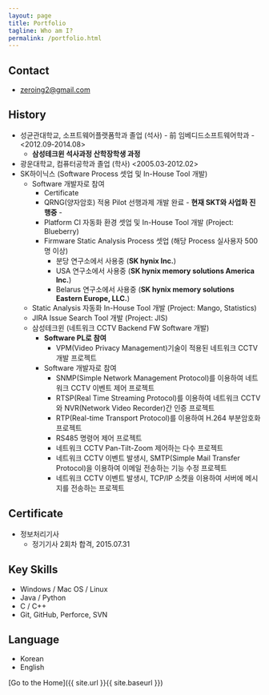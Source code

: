 ```yaml
---
layout: page
title: Portfolio
tagline: Who am I?
permalink: /portfolio.html
---
```


## Contact

+ <zeroing2@gmail.com>

## History
+ 성균관대학교, 소프트웨어플랫폼학과 졸업 (석사) - 前 임베디드소프트웨어학과 - <2012.09-2014.08>
  + **삼성테크윈 석사과정 산학장학생 과정**
+ 광운대학교, 컴퓨터공학과 졸업 (학사) <2005.03-2012.02>
+ SK하이닉스 (Software Process 셋업 및 In-House Tool 개발)
  + Software 개발자로 참여
    + Certificate
    + QRNG(양자암호) 적용 Pilot 선행과제 개발 완료 - **현재 SKT와 사업화 진행중** -
    + Platform CI 자동화 환경 셋업 및 In-House Tool 개발 (Project: Blueberry)
    + Firmware Static Analysis Process 셋업 (해당 Process 실사용자 500명 이상)
      + 분당 연구소에서 사용중 (**SK hynix Inc.**)
      + USA 연구소에서 사용중 (**SK hynix memory solutions America Inc.**)
      + Belarus 연구소에서 사용중 (**SK hynix memory solutions Eastern Europe, LLC.**)
  + Static Analysis 자동화 In-House Tool 개발 (Project: Mango, Statistics)
  + JIRA Issue Search Tool 개발 (Project: JIS)
  + 삼성테크윈 (네트워크 CCTV Backend FW Software 개발)
    + **Software PL로 참여**
      + VPM(Video Privacy Management)기술이 적용된 네트워크 CCTV 개발 프로젝트
    + Software 개발자로 참여
      + SNMP(Simple Network Management Protocol)를 이용하여 네트워크 CCTV 이벤트 제어 프로젝트
      + RTSP(Real Time Streaming Protocol)를 이용하여 네트워크 CCTV와 NVR(Network Video Recorder)간 인증 프로젝트
      + RTP(Real-time Transport Protocol)를 이용하여 H.264 부분암호화 프로젝트
      + RS485 명령어 제어 프로젝트
      + 네트워크 CCTV Pan-Tilt-Zoom 제어하는 다수 프로젝트
      + 네트워크 CCTV 이벤트 발생시, SMTP(Simple Mail Transfer Protocol)을 이용하여 이메일 전송하는 기능 수정 프로젝트
      + 네트워크 CCTV 이벤트 발생시, TCP/IP 소켓을 이용하여 서버에 메시지를 전송하는 프로젝트

## Certificate

+ 정보처리기사
  + 정기기사 2회차 합격, 2015.07.31

## Key Skills
+ Windows / Mac OS / Linux
+ Java / Python
+ C / C++
+ Git, GitHub, Perforce, SVN

## Language
+ Korean
+ English

[Go to the Home]({{ site.url }}{{ site.baseurl }})
